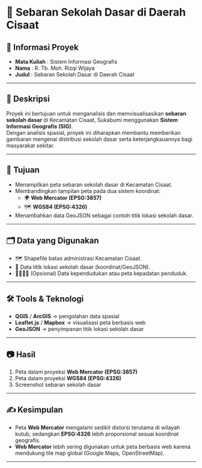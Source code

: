 # 📍 Sebaran Sekolah Dasar di Daerah Cisaat

## 📝 Informasi Proyek
- **Mata Kuliah** : Sistem Informasi Geografis  
- **Nama**       : R. Tb. Moh. Rizqi Wijaya  
- **Judul**      : Sebaran Sekolah Dasar di Daerah Cisaat  

---

## 📖 Deskripsi
Proyek ini bertujuan untuk menganalisis dan memvisualisasikan **sebaran sekolah dasar** di Kecamatan Cisaat, Sukabumi menggunakan **Sistem Informasi Geografis (SIG)**.  
Dengan analisis spasial, proyek ini diharapkan membantu memberikan gambaran mengenai distribusi sekolah dasar serta keterjangkauannya bagi masyarakat sekitar.

---

## 🎯 Tujuan
- Menampilkan peta sebaran sekolah dasar di Kecamatan Cisaat.  
- Membandingkan tampilan peta pada dua sistem koordinat:  
  - 🌍 **Web Mercator (EPSG:3857)**  
  - 🗺️ **WGS84 (EPSG:4326)**  
- Menambahkan data GeoJSON sebagai contoh titik lokasi sekolah dasar.  

---

## 🗂️ Data yang Digunakan
- 🗺️ Shapefile batas administrasi Kecamatan Cisaat.  
- 📍 Data titik lokasi sekolah dasar (koordinat/GeoJSON).  
- 👨‍👩‍👧‍👦 (Opsional) Data kependudukan atau peta kepadatan penduduk.  

---

## 🛠️ Tools & Teknologi
- **QGIS** / **ArcGIS** → pengolahan data spasial  
- **Leaflet.js** / **Mapbox** → visualisasi peta berbasis web  
- **GeoJSON** → penyimpanan titik lokasi sekolah dasar  

---

## 📷 Hasil
1. Peta dalam proyeksi **Web Mercator (EPSG:3857)**  
2. Peta dalam proyeksi **WGS84 (EPSG:4326)**  
3. Screenshot sebaran sekolah dasar  

---

## ✍️ Kesimpulan
- Peta **Web Mercator** mengalami sedikit distorsi terutama di wilayah kutub, sedangkan **EPSG:4326** lebih proporsional sesuai koordinat geografis.  
- **Web Mercator** lebih sering digunakan untuk peta berbasis web karena mendukung tile map global (Google Maps, OpenStreetMap).  

---
